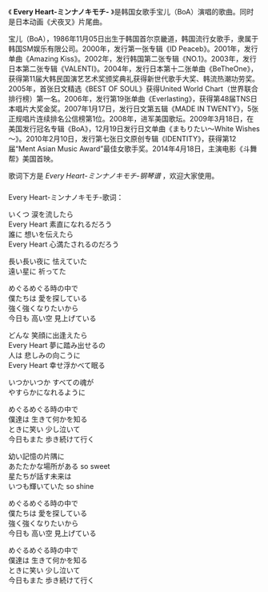

《 **Every Heart-ミンナノキモチ-** 》是韩国女歌手宝儿（BoA）演唱的歌曲。同时是日本动画《犬夜叉》片尾曲。

  

宝儿（BoA），1986年11月05日出生于韩国首尔京畿道，韩国流行女歌手，隶属于韩国SM娱乐有限公司。2000年，发行第一张专辑《ID
Peaceb》。2001年，发行单曲《Amazing
Kiss》。2002年，发行韩国第二张专辑《NO.1》。2003年，发行日本第二张专辑《VALENTI》。2004年，发行日本第十二张单曲《BeTheOne》，获得第11届大韩民国演艺艺术奖颁奖典礼获得新世代歌手大奖、韩流热潮功劳奖。2005年，首张日文精选《BEST
OF SOUL》获得United World
Chart（世界联合排行榜）第一名。2006年，发行第19张单曲《Everlasting》，获得第48届TNS日本唱片大奖金奖。2007年1月17日，发行日文第五辑《MADE
IN
TWENTY》，5张正规唱片连续排名公信榜第1位。2008年，进军美国歌坛。2009年3月18日，在美国发行冠名专辑《BoA》，12月19日发行日文单曲《まもりたい～White
Wishes～》。2010年2月10日，发行第七张日文原创专辑《IDENTITY》，获得第12届“Ment Asian Music
Award”最佳女歌手奖。2014年4月18日，主演电影《斗舞帮》美国首映。

  

歌词下方是 _Every Heart-ミンナノキモチ-钢琴谱_ ，欢迎大家使用。

###  
Every Heart-ミンナノキモチ-歌词：

  
いくつ 涙を流したら  
Every Heart 素直になれるだろう  
誰に 想いを伝えたら  
Every Heart 心満たされるのだろう

長い長い夜に 怯えていた  
遠い星に 祈ってた

めぐるめぐる時の中で  
僕たちは 愛を探している  
強く強くなりたいから  
今日も 高い空 見上げている

どんな 笑顔に出逢えたら  
Every Heart 夢に踏み出せるの  
人は 悲しみの向こうに  
Every Heart 幸せ浮かべて眠る

いつかいつか すべての魂が  
やすらかになれるように

めぐるめぐる時の中で  
僕達は 生きて何かを知る  
ときに笑い 少し泣いて  
今日もまた 歩き続けて行く

幼い記憶の片隅に  
あたたかな場所がある so sweet  
星たちが話す未来は  
いつも輝いていた so shine

めぐるめぐる時の中で  
僕たちは 愛を探している  
強く強くなりたいから  
今日も 高い空 見上げている

めぐるめぐる時の中で  
僕達は 生きて何かを知る  
ときに笑い 少し泣いて  
今日もまた 歩き続けて行く

  

